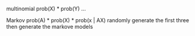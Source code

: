 multinomial
prob(X) * prob(Y) ...


Markov
prob(A) * prob(X) * prob(x | AX)
randomly generate the first three then generate the markove models
